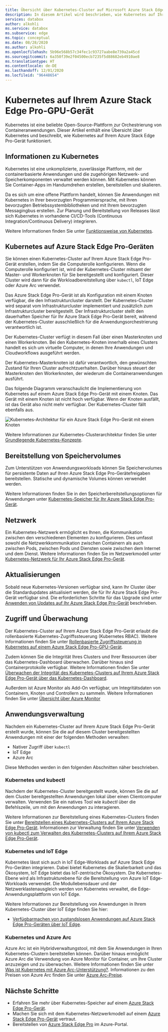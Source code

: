 ```yaml
---
title: Übersicht über Kubernetes-Cluster auf Microsoft Azure Stack Edge Pro-Geräten | Microsoft-Dokumentation
description: In diesem Artikel wird beschrieben, wie Kubernetes auf Ihrem Azure Stack Edge Pro-Gerät implementiert wird.
services: databox
author: alkohli
ms.service: databox
ms.subservice: edge
ms.topic: conceptual
ms.date: 08/28/2020
ms.author: alkohli
ms.openlocfilehash: 5b96e568b57c34fec1c93727aabe8e739a2a45cd
ms.sourcegitcommit: 6a350f39e2f04500ecb7235f5d88682eb4910ae8
ms.translationtype: HT
ms.contentlocale: de-DE
ms.lasthandoff: 12/01/2020
ms.locfileid: "96448654"
---
```

# <a name="kubernetes-on-your-azure-stack-edge-pro-gpu-device"></a>Kubernetes auf Ihrem Azure Stack Edge Pro-GPU-Gerät

Kubernetes ist eine beliebte Open-Source-Plattform zur Orchestrierung von Containeranwendungen. Dieser Artikel enthält eine Übersicht über Kubernetes und beschreibt, wie Kubernetes auf Ihrem Azure Stack Edge Pro-Gerät funktioniert. 

## <a name="about-kubernetes"></a>Informationen zu Kubernetes 

Kubernetes ist eine unkomplizierte, zuverlässige Plattform, mit der containerbasierte Anwendungen und die zugehörigen Netzwerk- und Speicherkomponenten verwaltet werden können. Mit Kubernetes können Sie Container-Apps im Handumdrehen erstellen, bereitstellen und skalieren.

Da es sich um eine offene Plattform handelt, können Sie Anwendungen mit Kubernetes in Ihrer bevorzugten Programmiersprache, mit Ihren bevorzugten Betriebssystembibliotheken und mit Ihrem bevorzugten Messagingbus erstellen. Zur Planung und Bereitstellung von Releases lässt sich Kubernetes in vorhandene CI/CD-Tools (Continuous Integration/Continuous Delivery) integrieren.

Weitere Informationen finden Sie unter [Funktionsweise von Kubernetes](https://www.youtube.com/watch?v=q1PcAawa4Bg&list=PLLasX02E8BPCrIhFrc_ZiINhbRkYMKdPT&index=2&t=0s).

## <a name="kubernetes-on-azure-stack-edge-pro"></a>Kubernetes auf Azure Stack Edge Pro-Geräten

Sie können einen Kubernetes-Cluster auf Ihrem Azure Stack Edge Pro-Gerät erstellen, indem Sie die Computerolle konfigurieren. Wenn die Computerolle konfiguriert ist, wird der Kubernetes-Cluster mitsamt der Master- und Workerknoten für Sie bereitgestellt und konfiguriert. Dieser Cluster wird dann für die Workloadbereitstellung über `kubectl`, IoT Edge oder Azure Arc verwendet.

Das Azure Stack Edge Pro-Gerät ist als Konfiguration mit einem Knoten verfügbar, die den Infrastrukturcluster darstellt. Der Kubernetes-Cluster wird separat vom Infrastrukturcluster implementiert und zusätzlich zum Infrastrukturcluster bereitgestellt. Der Infrastrukturcluster stellt den dauerhaften Speicher für Ihr Azure Stack Edge Pro-Gerät bereit, während der Kubernetes-Cluster ausschließlich für die Anwendungsorchestrierung verantwortlich ist. 

Der Kubernetes-Cluster verfügt in diesem Fall über einen Masterknoten und einen Workerknoten. Bei den Kubernetes-Knoten innerhalb eines Clusters handelt es sich um virtuelle Computer, in denen Ihre Anwendungen und Cloudworkflows ausgeführt werden. 

Der Kubernetes-Masterknoten ist dafür verantwortlich, den gewünschten Zustand für Ihren Cluster aufrechtzuerhalten. Darüber hinaus steuert der Masterknoten den Workerknoten, der wiederum die Containeranwendungen ausführt. 

Das folgende Diagramm veranschaulicht die Implementierung von Kubernetes auf einem Azure Stack Edge Pro-Gerät mit einem Knoten. Das Gerät mit einem Knoten ist nicht hoch verfügbar. Wenn der Knoten ausfällt, ist das Gerät also nicht mehr verfügbar. Der Kubernetes-Cluster fällt ebenfalls aus.

![Kubernetes-Architektur für ein Azure Stack Edge Pro-Gerät mit einem Knoten](media/azure-stack-edge-gpu-kubernetes-overview/kubernetes-architecture-1-node.png)

Weitere Informationen zur Kubernetes-Clusterarchitektur finden Sie unter [Grundlegende Kubernetes-Konzepte](https://kubernetes.io/docs/concepts/architecture/).


<!--The Kubernetes cluster control plane components make global decisions about the cluster. The control plane has:

- *kubeapiserver* that is the front end of the Kubernetes API and exposes the API.
- *etcd* that is a highly available key value store that backs up all the Kubernetes cluster data.
- *kube-scheduler* that makes scheduling decisions.
- *kube-controller-manager* that runs controller processes such as those for node controllers, replications controllers, endpoint controllers, and service account and token controllers. -->

## <a name="storage-volume-provisioning"></a>Bereitstellung von Speichervolumes

Zum Unterstützen von Anwendungsworkloads können Sie Speichervolumes für persistente Daten auf Ihren Azure Stack Edge Pro-Gerätefreigaben bereitstellen. Statische und dynamische Volumes können verwendet werden. 

Weitere Informationen finden Sie in den Speicherbereitstellungsoptionen für Anwendungen unter [Kubernetes-Speicher für Ihr Azure Stack Edge Pro-Gerät](azure-stack-edge-gpu-kubernetes-storage.md).

## <a name="networking"></a>Netzwerk

Ein Kubernetes-Netzwerk ermöglicht es Ihnen, die Kommunikation zwischen den verschiedenen Elementen zu konfigurieren. Dies umfasst sowohl die Netzwerkkommunikation zwischen Containern als auch zwischen Pods, zwischen Pods und Diensten sowie zwischen dem Internet und dem Dienst. Weitere Informationen finden Sie im Netzwerkmodell unter [Kubernetes-Netzwerk für Ihr Azure Stack Edge Pro-Gerät](azure-stack-edge-gpu-kubernetes-networking.md).

## <a name="updates"></a>Aktualisierungen

Sobald neue Kubernetes-Versionen verfügbar sind, kann Ihr Cluster über die Standardupdates aktualisiert werden, die für Ihr Azure Stack Edge Pro-Gerät verfügbar sind. Die erforderlichen Schritte für das Upgrade sind unter [Anwenden von Updates auf Ihr Azure Stack Edge Pro-Gerät](azure-stack-edge-gpu-install-update.md) beschrieben.

## <a name="access-monitoring"></a>Zugriff und Überwachung

Der Kubernetes-Cluster auf Ihrem Azure Stack Edge Pro-Gerät erlaubt die rollenbasierte Kubernetes-Zugriffssteuerung (Kubernetes RBAC). Weitere Informationen finden Sie unter [Rollenbasierte Zugriffssteuerung in Kubernetes auf einem Azure Stack Edge Pro-GPU-Gerät](azure-stack-edge-gpu-kubernetes-rbac.md).

Zudem können Sie die Integrität Ihres Clusters und Ihrer Ressourcen über das Kubernetes-Dashboard überwachen. Darüber hinaus sind Containerprotokolle verfügbar. Weitere Informationen finden Sie unter [Überwachen der Integrität des Kubernetes-Clusters auf Ihrem Azure Stack Edge Pro-Gerät über das Kubernetes-Dashboard](azure-stack-edge-gpu-monitor-kubernetes-dashboard.md).

Außerdem ist Azure Monitor als Add-On verfügbar, um Integritätsdaten von Containern, Knoten und Controllern zu sammeln. Weitere Informationen finden Sie unter [Übersicht über Azure Monitor](../azure-monitor/overview.md)

<!--## Private container registry

Kubernetes on Azure Stack Edge Pro device allows for the private storage of your images by providing a local container registry.-->

## <a name="application-management"></a>Anwendungsverwaltung

Nachdem ein Kubernetes-Cluster auf Ihrem Azure Stack Edge Pro-Gerät erstellt wurde, können Sie die auf diesem Cluster bereitgestellten Anwendungen mit einer der folgenden Methoden verwalten:

- Nativer Zugriff über `kubectl`
- IoT Edge 
- Azure Arc

Diese Methoden werden in den folgenden Abschnitten näher beschrieben.


### <a name="kubernetes-and-kubectl"></a>Kubernetes und kubectl

Nachdem der Kubernetes-Cluster bereitgestellt wurde, können Sie die auf dem Cluster bereitgestellten Anwendungen lokal über einen Clientcomputer verwalten. Verwenden Sie ein natives Tool wie *kubectl* über die Befehlszeile, um mit den Anwendungen zu interagieren. 

Weitere Informationen zur Bereitstellung eines Kubernetes-Clusters finden Sie unter [Bereitstellen eines Kubernetes-Clusters auf Ihrem Azure Stack Edge Pro-Gerät](azure-stack-edge-gpu-create-kubernetes-cluster.md). Informationen zur Verwaltung finden Sie unter [Verwenden von kubectl zum Verwalten des Kubernetes-Clusters auf Ihrem Azure Stack Edge Pro-Gerät](azure-stack-edge-gpu-create-kubernetes-cluster.md).


### <a name="kubernetes-and-iot-edge"></a>Kubernetes und IoT Edge

Kubernetes lässt sich auch in IoT Edge-Workloads auf Azure Stack Edge Pro-Geräten integrieren. Dabei bietet Kubernetes die Skalierbarkeit und das Ökosystem, IoT Edge bietet das IoT-zentrische Ökosystem. Die Kubernetes-Ebene wird als Infrastrukturebene für die Bereitstellung von Azure IoT Edge-Workloads verwendet. Die Modullebensdauer und der Netzwerklastenausgleich werden von Kubernetes verwaltet, die Edge-Anwendungsplattform von IoT Edge.

Weitere Informationen zur Bereitstellung von Anwendungen in Ihrem Kubernetes-Cluster über IoT Edge finden Sie hier: 

- [Verfügbarmachen von zustandslosen Anwendungen auf Azure Stack Edge Pro-Geräten über IoT Edge](azure-stack-edge-gpu-deploy-stateless-application-iot-edge-module.md).


### <a name="kubernetes-and-azure-arc"></a>Kubernetes und Azure Arc

Azure Arc ist ein Hybridverwaltungstool, mit dem Sie Anwendungen in Ihren Kubernetes-Clustern bereitstellen können. Darüber hinaus ermöglicht Azure Arc die Verwendung von Azure Monitor für Container, um Ihre Cluster anzuzeigen und zu überwachen. Weitere Informationen finden Sie unter [Was ist Kubernetes mit Azure Arc-Unterstützung?](../azure-arc/kubernetes/overview.md). Informationen zu den Preisen von Azure Arc finden Sie unter [Azure Arc-Preise](https://azure.microsoft.com/services/azure-arc/#pricing).


## <a name="next-steps"></a>Nächste Schritte

- Erfahren Sie mehr über Kubernetes-Speicher auf einem [Azure Stack Edge Pro-Gerät](azure-stack-edge-gpu-kubernetes-storage.md).
- Machen Sie sich mit dem Kubernetes-Netzwerkmodell auf einem [Azure Stack Edge Pro-Gerät](azure-stack-edge-gpu-kubernetes-networking.md) vertraut.
- Bereitstellen von [Azure Stack Edge Pro](azure-stack-edge-gpu-deploy-prep.md) im Azure-Portal.